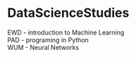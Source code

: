 # DataScienceStudies
EWD - introduction to Machine Learning <br>
PAD - programing in Python <br>
WUM - Neural Networks

